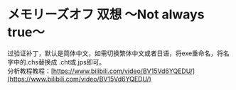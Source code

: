 # メモリーズオフ 双想 ～Not always true～
过验证补丁，默认是简体中文，如需切换繁体中文或者日语，将exe重命名，将名字中的.chs替换成 .cht或.jps即可。<br>
分析教程教程：[https://www.bilibili.com/video/BV15Vd6YQEDU/](https://www.bilibili.com/video/BV15Vd6YQEDU/)